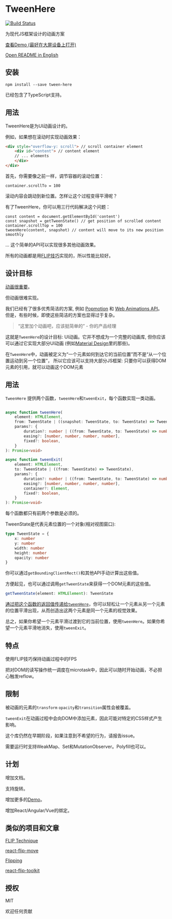 ﻿# TweenHere

[![Build Status](https://travis-ci.org/pinyin/tween-here.svg?branch=master)](https://travis-ci.org/pinyin/tween-here)

为现代JS框架设计的动画方案

[查看Demo (最好在大屏设备上打开)](http://pinyin.github.io/tween-here)

[Open README in English](./README.md)

## 安装

`npm install --save tween-here`

已经包含了TypeScript支持。

## 用法

TweenHere是为UI动画设计的。

例如，如果想在滚动时实现动画效果：

```html
<div style="overflow-y: scroll"> // scroll container element
    <div id="content"> // content element
    // ... elements
    </div>
</div>
```
首先，你需要像之前一样，调节容器的滚动位置：
```
container.scrollTo = 100
```
滚动内容会跳动到新位置。怎样让这个过程变得平滑呢？

有了TweenHere，你可以用三行代码解决这个问题：
```
const content = document.getElementById('content')
const snapshot = getTweenState() // get position of scrolled content
container.scrollTop = 100
tweenHere(content, snapshot) // content will move to its new position smoothly 
```

... 这个简单的API可以实现很多其他动画效果。

所有的动画都是用[FLIP技巧](https://aerotwist.com/blog/flip-your-animations/)实现的，所以性能比较好。

## 设计目标

[动画很重要](https://material.io/guidelines/motion/material-motion.html#material-motion-why-does-motion-matter)。

但动画很难实现。

我们已经有了很多优秀简洁的方案, 例如 [Popmotion](https://popmotion.io/) 和 [Web Animations API](https://developer.mozilla.org/en-US/docs/Web/API/Web_Animations_API)。但是，有些时候，即使这些简洁的方案也显得过于复杂。

> “这里加个动画吧，应该挺简单的” - 你的产品经理

这就是`TweenHere`的设计目标: UI动画。它并不想成为一个完整的动画库, 但你应该可以通过它实现大部分UI动画 (例如[Material Design](https://material.io/guidelines/motion/material-motion.html)里的那些)。

在`TweenHere`中，动画被定义为“一个元素如何到达它的当前位置”而不是“从一个位置运动到另一个位置”， 所以它应该可以支持大部分JS框架: 只要你可以获得DOM元素的引用，就可以动画这个DOM元素

## 用法

`TweenHere` 提供两个函数，`tweenHere`和`tweenExit`，每个函数实现一类动画。 

```typescript jsx

async function tweenHere(
    element: HTMLElement,
    from: TweenState | ((snapshot: TweenState, to: TweenState) => TweenState),
    params?: {
        duration?: number | ((from: TweenState, to: TweenState) => number),
        easing?: [number, number, number, number],
        fixed?: boolean,
    }
): Promise<void> 

async function tweenExit(
    element: HTMLElement,
    to: TweenState | ((from: TweenState) => TweenState),
    params?: {
        duration?: number | ((from: TweenState, to: TweenState) => number),
        easing?: [number, number, number, number],
        container?: Element,
        fixed?: boolean,
    }
): Promise<void> 
```

每个函数都只有前两个参数是必须的。

TweenState是代表元素位置的一个对象(相对视图窗口):
```typescript jsx
type TweenState = {
    x: number
    y: number
    width: number
    height: number
    opacity: number
} 
```
你可以通过`getBoundingClientRect()`和其他API手动计算出这些值。 

方便起见，也可以通过调用`getTweenState`来获得一个DOM元素的这些值。

```typescript jsx
getTweenState(element: HTMLElement): TweenState
```
[通过把这个函数的返回值传递给`tweenHere`](demo/OpenListItem.tsx)，你可以轻松让一个元素从另一个元素的位置平滑出现，从而创造出这两个元素是同一个元素的视觉效果。


总之，如果你希望一个元素平滑过渡到它的当前位置，使用`tweenHere`。如果你希望一个元素平滑地消失，使用`tweenExit`。

## 特点

使用FLIP技巧保持动画过程中的FPS

把对DOM的读写操作统一调度在microtask中，因此可以随时开始动画，不必担心触发reflow。

## 限制

被动画的元素的`transform` `opacity`和`transition`属性会被覆盖。

`tweenExit`在动画过程中会向DOM中添加元素，因此可能对特定的CSS样式产生影响。

这个库仍然在早期阶段，如果注意到不希望的行为，请报告issue。

需要运行时支持WeakMap、Set和MutationObserver。Polyfill也可以。

## 计划

增加文档。

支持旋转。

增加更多的[Demo](http://pinyin.github.io/tween-here)。

增加React/Angular/Vue的绑定。

## 类似的项目和文章

[FLIP Technique](https://aerotwist.com/blog/flip-your-animations/)

[react-flip-move](https://github.com/joshwcomeau/react-flip-move)

[Flipping](https://github.com/davidkpiano/flipping)

[react-flip-toolkit](https://github.com/aholachek/react-flip-toolkit)

## 授权

MIT

欢迎任何贡献
